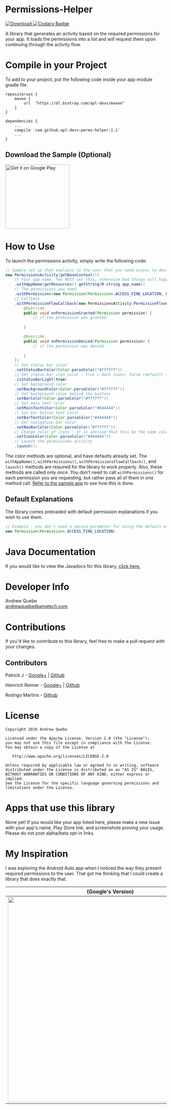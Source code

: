 # Permissions-Helper 
[![Download](https://api.bintray.com/packages/apl-devs/maven/Permissions-Helper/images/download.svg) ](https://bintray.com/apl-devs/maven/Permissions-Helper/_latestVersion)
[![Codacy Badge](https://api.codacy.com/project/badge/Grade/44793fcd910b4d0b872690cd9ec52a9a)](https://www.codacy.com/app/Andrew-Quebe/Permissions-Helper?utm_source=github.com&amp;utm_medium=referral&amp;utm_content=apl-devs/Permissions-Helper&amp;utm_campaign=Badge_Grade)

A library that generates an activity based on the required permissions for your app. It loads the permissions into a list and will request them upon continuing through the activity flow.

# Compile in your Project
To add to your project, put the following code inside your app module gradle file.

```
repositories {
    maven {
        url  "https://dl.bintray.com/apl-devs/maven"
    }
}

dependencies {
    ...
    compile 'com.github.apl-devs:perms-helper:1.1'
    ...
}
```

## Download the Sample (Optional)

<a href='https://play.google.com/store/apps/details?id=com.amqtech.permissions.sample&utm_source=global_co&utm_medium=prtnr&utm_content=Mar2515&utm_campaign=PartBadge&pcampaignid=MKT-Other-global-all-co-prtnr-py-PartBadge-Mar2515-1'><img width="200" alt='Get it on Google Play' src='https://play.google.com/intl/en_us/badges/images/generic/en_badge_web_generic.png'/></a>

# How to Use
To launch the permissions activity, simply write the following code:

``` java
// Sample set up that explains to the user that you need access to device location.
new PermissionsActivity(getBaseContext())
	// Your app name. You MUST set this, otherwise bad things will happen!
    .withAppName(getResources().getString(R.string.app_name))
    // The permissions you need
    .withPermissions(new Permission(Permissions.ACCESS_FINE_LOCATION, Permissions.ACCESS_FINE_LOCATION))
    // Callback
    .withPermissionFlowCallback(new PermissionsActivity.PermissionFlowCallback() {
        @Override
        public void onPermissionGranted(Permission permission) {
    		// if the permission was granted
            
        }

        @Override
        public void onPermissionDenied(Permission permission) {
            // if the permission was denied
            
        }
    })
    // Set status bar color
    .setStatusBarColor(Color.parseColor("#ffffff"))
    // Set status bar icon color - true = dark icons; false (default) = light icons
    .isStatusBarLight(true)
    // Set background color
    .setBackgroundColor(Color.parseColor("#ffffff"))
    // Set background color behind the buttons
    .setBarColor(Color.parseColor("#ffffff"))
    // Set main text color 
    .setMainTextColor(Color.parseColor("#444444"))
    // Set bar button text color
    .setBarTextColor(Color.parseColor("#444444"))
    // Set navigation bar color
    .setNavBarColor(Color.parseColor("#ffffff"))
    // Change color of icons - it is advised that this be the same color as your text
    .setIconColor(Color.parseColor("#444444"))
    // Launch the permissions activity
    .launch();
```

The color methods are optional, and have defaults already set. The `withAppName()`, `withPermissions()`, `withPermissionsFlowCallback()`, and `launch()` methods are required for the library to work properly. Also, these methods are called only once. You don't need to call `withPermissions()` for each permission you are requesting, but rather pass all of them in one method call. [Refer to the sample app](https://github.com/Andrew-Quebe/Permissions-Helper/blob/master/sample/src/main/java/com/amqtech/permissions/sample/MainActivity.java#L76) to see how this is done.

## Default Explanations
The library comes preloaded with default permission explanations if you wish to use them.

``` java
// Example - you don't need a second parameter for using the default explanations.
new Permission(Permissions.ACCESS_FINE_LOCATION)
```

# Java Documentation
If you would like to view the Javadocs for this library, [click here.](https://cdn.rawgit.com/Andrew-Quebe/Permissions-Helper/master/javadoc/index.html)

# Developer Info
Andrew Quebe<br>
[andrewquebe@amqtech.com](mailto:andrewquebe@amqtech.com)

# Contributions
If you'd like to contribute to this library, feel free to make a pull request with your changes. 

## Contributors
Patrick J - [Google+](https://plus.google.com/+PatrickJung42/about) | [Github](https://github.com/pddstudio)

Heinrich Reimer - [Google+](https://plus.google.com/+HeinrichReimer) | [Github](https://github.com/HeinrichReimer)

Rodrigo Martins - [Github](https://github.com/policante)

# License

```
Copyright 2016 Andrew Quebe

Licensed under the Apache License, Version 2.0 (the "License");
you may not use this file except in compliance with the License.
You may obtain a copy of the License at

   http://www.apache.org/licenses/LICENSE-2.0

Unless required by applicable law or agreed to in writing, software
distributed under the License is distributed on an "AS IS" BASIS,
WITHOUT WARRANTIES OR CONDITIONS OF ANY KIND, either express or implied.
See the License for the specific language governing permissions and
limitations under the License.
```

# Apps that use this library
None yet! If you would like your app listed here, please make a new issue with your app's name, Play Store link, and screenshots proving your usage. Please do not post alpha/beta opt-in links.

# My Inspiration

I was exploring the Android Auto app when I noticed the way they present required permissions to the user. That got me thinking that I could create a library that does exactly that. 

| (Google's Version) | (My Version) |
|:------------------:|:----------:|
|<img width="640" src="https://github.com/Andrew-Quebe/Permissions-Helper/blob/master/artwork/google.png"/>|<img width="640" src="https://github.com/Andrew-Quebe/Permissions-Helper/blob/master/artwork/mine.png"/>|
